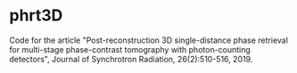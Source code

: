 # phrt3D
Code for the article "Post-reconstruction 3D single-distance phase retrieval for multi-stage phase-contrast tomography with photon-counting detectors", Journal of Synchrotron Radiation, 26(2):510-516, 2019.
